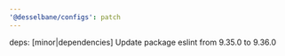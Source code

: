 ```yaml
---
'@desselbane/configs': patch
---
```


deps: [minor|dependencies] Update package eslint from 9.35.0 to 9.36.0
